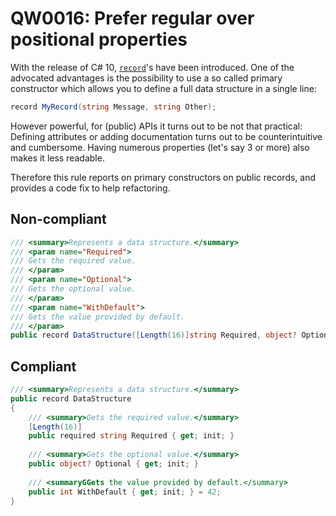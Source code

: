 # QW0016: Prefer regular over positional properties 

With the release of C# 10, [`record`](https://learn.microsoft.com/dotnet/csharp/language-reference/builtin-types/record)'s
have been introduced. One of the advocated advantages is the possibility to use
a so called primary constructor which allows you to define a full data structure
in a single line:

``` C#
record MyRecord(string Message, string Other);
```

However powerful, for (public) APIs it turns out to be not that practical:
Defining attributes or adding documentation turns out to be counterintuitive and
cumbersome. Having numerous properties (let's say 3 or more) also makes it
less readable.

Therefore this rule reports on primary constructors on public records, and 
provides a code fix to help refactoring.

## Non-compliant
``` C#
/// <summary>Represents a data structure.</summary>
/// <param name="Required">
/// Gets the required value.
/// </param>
/// <param name="Optional">
/// Gets the optional value.
/// </param>
/// <param name="WithDefault">
/// Gets the value provided by default.
/// </param>
public record DataStructure([Length(16)]string Required, object? Optional, int WithDefault = 42);
```

## Compliant
``` C#
/// <summary>Represents a data structure.</summary>
public record DataStructure
{
    /// <summary>Gets the required value.</summary>
    [Length(16)]
    public required string Required { get; init; }
    
    /// <summary>Gets the optional value.</summary>
    public object? Optional { get; init; }
    
    /// <summaryGGets the value provided by default.</summary>
    public int WithDefault { get; init; } = 42;
}
````
